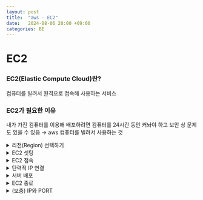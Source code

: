 ```yaml
---
layout: post
title:  "aws - EC2"
date:   2024-08-06 20:00 +09:00
categories: BE
---
```



# EC2

### EC2(Elastic Compute Cloud)란?

컴퓨터를 빌려서 원격으로 접속해 사용하는 서비스

### EC2가 필요한 이유

내가 가진 컴퓨터를 이용해 배포하려면 컴퓨터를 24시간 동안 커놔야 하고 보안 상 문제도 있을 수 있음 → aws 컴퓨터를 빌려서 사용하는 것
<details>
<summary>리전(Region) 선택하기</summary>
<div markdown="1">

리전이란 **인프라를 지리적으로 나누어 배포한 각각의 데이터 센터**

사용자의 컴퓨터와 멀수록 속도 느려짐 → 사용자 많은 리전 선택

늘 EC2 들어갈 때마다 리전 확인하기

</div>
</details>


<details>
<summary>EC2 셋팅</summary>
<div markdown="1">

- 이름 및 태그
    - 이름은 컴퓨터가 어떤 역할 하는지 직관적으로 설정 ex. practice-server  


- Application and OS Images (Amazon Machine Image)
    - OS 선택하는 단계
    - 윈도우나 맥os는 용량도 크고 성능도 많이 잡아먹으므로 우분투 사용  


- 인스턴스 유형
    - 인스턴스란 **AWS EC2에서 빌리는 컴퓨터 한 대를 의미**
    - 인스턴스 유형이란 **컴퓨터 사양**을 의미, 사양이 좋을수록 무거운 서버나 프로그램 돌릴 수 있고 많은 요청 처리 가능
    - 프리티어에선 **t2.micro** 사용  


- 키 페어 (로그인)
    - 키 페어(key pair)란 EC2 컴퓨터에 접근할 때 사용하는 비밀번호
    - 키 페어 이름도 직관적으로 설정
    - 키 페어 생성 시 파일이 하나 다운로드되는데 이거 잃어버리지 말기  


- 네트워크 설정
    - VPC는 나중에…
    - Security Group(보안 그룹)
        - 보안 그룹이란 AWS 클라우드에서의 네트워크 보안
        - EC2 인스턴스를 지키는 울타리이자 보안 요원
        - 보안 그룹에 규칙을 지정
        - 인바운드 트래픽(외부에서 EC2 인스턴스로 보내는 트래픽)과 아웃바운드 트래픽(EC2 인스턴스에서 외부로 나가는 트래픽)에서 어떤 트래픽만 허용할 지 설정 가능
        - 보안 그룹 설정 시 허용할 IP 범위와 PORT 설정
        - 소스 유형 - 위치 무관 시 어떤 IP 에서든 접근 가능  


- 스토리지(Storage) 구성
    - 볼륨(Volume)이라고도 함
    - 저장 공간이나 마찬가지
    - EBS(Elastice Block Storage)는 EC2 안 저장 공간, 하드디스크
    - 프리티어에선 30GiB까지 설정 가능
    - 스토리지는 gp3가 가성비 좋음

</div>
</details>


<details>
<summary>EC2 접속 </summary>
<div markdown="1">

- 세부 정보
    - **퍼블릭 IPv4 주소**는 EC2 인스턴스가 생성되면서 부여받은 IP 주소, EC2 인스턴스에 접근하려면 이 IP 주소로 접근하면 됨
    - 인스턴스 상태는 **중지, 시작, 재부팅, 종료** 등이 있음
    - EC2 인스턴스가 **실행 중**이라는 뜻은 컴퓨터가 켜져있다는 뜻  


- 모니터링
    - 실제 서버 운영 시 자주 보게 될 것  


- 인스턴스 연결
    - 사용자 이름을 설정 가능 → 보통 그냥 os 이름
    - 연결 버튼 클릭 시 연결  

</div>
</details>

<details>
<summary>탄력적 IP 연결</summary>
<div markdown="1">

EC2 인스턴스 생성 시 IP를 할당 받음 but 이렇게 할당 받은 IP는 임시 IP

인스턴스를 중지시켰다 재실행하면 IP 바뀌어있음 → 바뀌지 않는 고정 IP = 탄력적 IP 할당받아야 함

- 네트워크 및 보안에서 탄력적 IP 들어가기
- 탄력적 IP 주소 할당
- 탄력적 IP 주소 연결 → 생성한 인스턴스랑 IP 선택 후 연결


</div>
</details>

<details>
<summary>서버 배포</summary>
<div markdown="1">

- 인스턴스 선택 후 연결
- 원격의 EC2 서버에 접속
- 깃허브 주소 연결
- node.js 설치 되어있어야 함

```bash
$ node -v
```

- 필수 패키지 설치

```bash
$ npm i
```

[https://cherishvert.tistory.com/107](https://cherishvert.tistory.com/107)

- .env 파일 만들기 → :wq 입력 후 나가기

```bash
$ vim .env
```

- background process 사용하기 : pm2
    - node는 **foreground process**이기 때문에 터미널이 종료되면 원격 서버도 함께 종료됨
    - 만약 실수로 원격으로 접속해 놓은 shell을 끄면 로컬 경로(**C:**)로 돌아가고 원격에 접속해 있던 shell이 종료되기 때문에 원격 서버도 함께 종료
    - **background process**를 사용하면 shell의 종료 여부와 관계없이 원격 서버 계속 실행 가능 → pm2 라이브러리를 사용
    
    ```bash
    $ sudo npm i -g pm2
    $ sudo pm2 start app.js
    ```
</div>
</details>


<details>
<summary>EC2 종료</summary>
<div markdown="1">

- EC2 인스턴스 종료
- 중지되면 탄력적 IP 릴리즈

</div>
</details>


<details>
<summary>(보충) IP와 PORT</summary>
<div markdown="1">

- IP란 네트워크 상에서의 특정 컴퓨터를 가리키는 주소
- PORT란 한 컴퓨터 내에서 실행되고 있는 특정 프로그램 주소
    - 기본적으로 80번 포트로 연결
    - well-known-port란 0~1023번까지 주요 통신을 위한 규약에 따라 정해진 포트번호(꼭 지킬 필요는 없음, 권장)
        - **22번 (SSH, Secure Shell Protocol)** : 원격 접속을 위한 포트 번호 → EC2 인스턴스에 연결할 때 22번 포트를 사용한다.
        - **80번 (HTTP)** : HTTP로 통신을 할 때 사용
        - **443번 (HTTPS)** : HTTPS로 통신을 할 때 사용  


- 특정 서버와 통신 시 IP와 PORT번호를 다 알고 있어야 함

</div>
</details>

